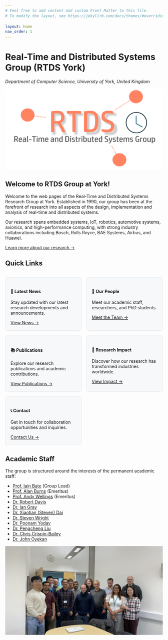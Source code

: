 ```yaml
---
# Feel free to add content and custom Front Matter to this file.
# To modify the layout, see https://jekyllrb.com/docs/themes/#overriding-theme-defaults

layout: home
nav_order: 1
---
```


# Real-Time and Distributed Systems Group (RTDS York)
*Department of Computer Science, University of York, United Kingdom*

![RTDS Logo](assets/images/rtds_logo.png)

## Welcome to RTDS Group at York!

Welcome to the web pages of the Real-Time and Distributed Systems Research Group at York. Established in 1990, our group has been at the forefront of research into all aspects of the design, implementation and analysis of real-time and distributed systems. 

Our research spans embedded systems, IoT, robotics, automotive systems, avionics, and high-performance computing, with strong industry collaborations including Bosch, Rolls Royce, BAE Systems, Airbus, and Huawei.

[Learn more about our research →](/docs/research/)

## Quick Links

<div class="grid-container" style="display: grid; grid-template-columns: repeat(auto-fit, minmax(200px, 1fr)); gap: 1rem; margin: 2rem 0;">

<div class="quick-link-card" style="padding: 1rem; border: 1px solid #e1e4e8; border-radius: 6px; background: #f6f8fa;">
<h4>📰 Latest News</h4>
<p>Stay updated with our latest research developments and announcements.</p>
<a href="/docs/news/">View News →</a>
</div>

<div class="quick-link-card" style="padding: 1rem; border: 1px solid #e1e4e8; border-radius: 6px; background: #f6f8fa;">
<h4>👥 Our People</h4>
<p>Meet our academic staff, researchers, and PhD students.</p>
<a href="/docs/people/">Meet the Team →</a>
</div>

<div class="quick-link-card" style="padding: 1rem; border: 1px solid #e1e4e8; border-radius: 6px; background: #f6f8fa;">
<h4>📚 Publications</h4>
<p>Explore our research publications and academic contributions.</p>
<a href="/docs/publications/">View Publications →</a>
</div>

<div class="quick-link-card" style="padding: 1rem; border: 1px solid #e1e4e8; border-radius: 6px; background: #f6f8fa;">
<h4>🎯 Research Impact</h4>
<p>Discover how our research has transformed industries worldwide.</p>
<a href="/docs/research/impact/">View Impact →</a>
</div>

<div class="quick-link-card" style="padding: 1rem; border: 1px solid #e1e4e8; border-radius: 6px; background: #f6f8fa;">
<h4>📞 Contact</h4>
<p>Get in touch for collaboration opportunities and inquiries.</p>
<a href="/docs/contact/">Contact Us →</a>
</div>

</div>

## Academic Staff

The group is structured around the interests of the permanent academic staff:

- [Prof. Iain Bate](https://www.cs.york.ac.uk/people/?group=Academic%20and%20Teaching%20Staff&username=ijb) (Group Lead)
- [Prof. Alan Burns](https://www.cs.york.ac.uk/people/?group=Academic%20and%20Teaching%20Staff&username=burns) (Emeritus)
- [Prof. Andy Wellings](https://scholar.google.co.uk/citations?user=yPa4QrkAAAAJ&hl=en) (Emeritus)
- [Dr. Robert Davis](https://www-users.york.ac.uk/~rd17/)
- [Dr. Ian Gray](https://www.cs.york.ac.uk/people/?group=Academic%20and%20Teaching%20Staff&username=iang)
- [Dr. Xiaotian (Steven) Dai](https://www.xiaotiandai.com)
- [Dr. Steven Wright](https://www.cs.york.ac.uk/people/?group=Academic%20and%20Teaching%20Staff&username=saw)
- [Dr. Poonam Yodav](https://www.cs.york.ac.uk/people/?group=Academic%20and%20Teaching%20Staff&username=yadav)
- [Dr. Pengcheng Liu](https://www.cs.york.ac.uk/people/?group=Academic%20and%20Teaching%20Staff&username=liup)
- [Dr. Chris Crispin-Bailey](https://www.cs.york.ac.uk/people/?group=Academic%20and%20Teaching%20Staff&username=chrisb)
- [Dr. John Oyekan](https://www.cs.york.ac.uk/people/joyekan)


![RTDS Group Photo 2024](assets/images/rts_photo_2024.jpg)
